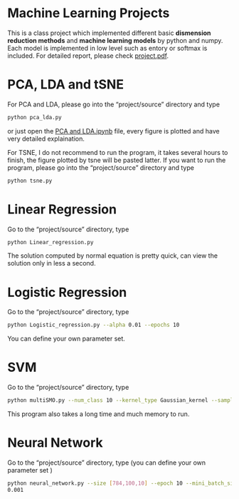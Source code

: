 # Machine Learning Projects
This is a class project which implemented different basic **dismension reduction methods** and **machine learning models** by python and numpy. Each model is implemented in low level such as entory or softmax is included. For detailed report, please check [project.pdf](https://github.com/Transcendency/Machine-Leaning-Projects/blob/master/Project.pdf).

# PCA, LDA and tSNE                                          
For PCA and LDA, please go into the “project/source” directory and type                     
```bash 
python pca_lda.py 
``` 
or just open the [PCA and LDA.ipynb](https://github.com/Transcendency/Machine-Leaning-Projects/blob/master/PCA%20and%20LDA.ipynb) file, every figure is plotted and have very detailed explaination.

For TSNE, I do not recommend to run the program, it takes several hours to finish, the figure plotted by tsne will be pasted latter. If you want to run the program, please go into the “project/source” directory and type
``` bash
python tsne.py
```
# Linear Regression                   
Go to the “project/source” directory, type
```bash
python Linear_regression.py                        
```
The solution computed by normal equation is pretty quick, can view the solution only in less a second.               

# Logistic Regression                   
Go to the “project/source” directory, type
```bash
python Logistic_regression.py --alpha 0.01 --epochs 10                         
```
You can define your own parameter set.                    

# SVM                                  
Go to the “project/source” directory, type
```bash
python multiSMO.py --num_class 10 --kernel_type Gaussian_kernel --sample_data 1 
```
This program also takes a long time and much memory to run.          

# Neural Network                          
Go to the “project/source” directory, type (you can define your own parameter set )                      
```bash
python neural_network.py --size [784,100,10] --epoch 10 --mini_batch_size 10 --eta 0.01 --lmd                     
0.001 
```
